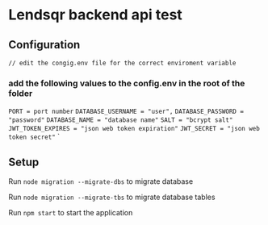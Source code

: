 # Lendsqr backend api test

## Configuration

`// edit the congig.env file for the correct enviroment variable `

### add the following values to the config.env in the root of the folder

`PORT = port number`
`DATABASE_USERNAME = "user",`
`DATABASE_PASSWORD = "password"`
`DATABASE_NAME = "database name"`
`SALT = "bcrypt salt"`
`JWT_TOKEN_EXPIRES = "json web token expiration"`
`JWT_SECRET = "json web token secret"`
`

## Setup

Run `node migration --migrate-dbs` to migrate database

Run `node migration --migrate-tbs` to migrate database tables

Run `npm start` to start the application
